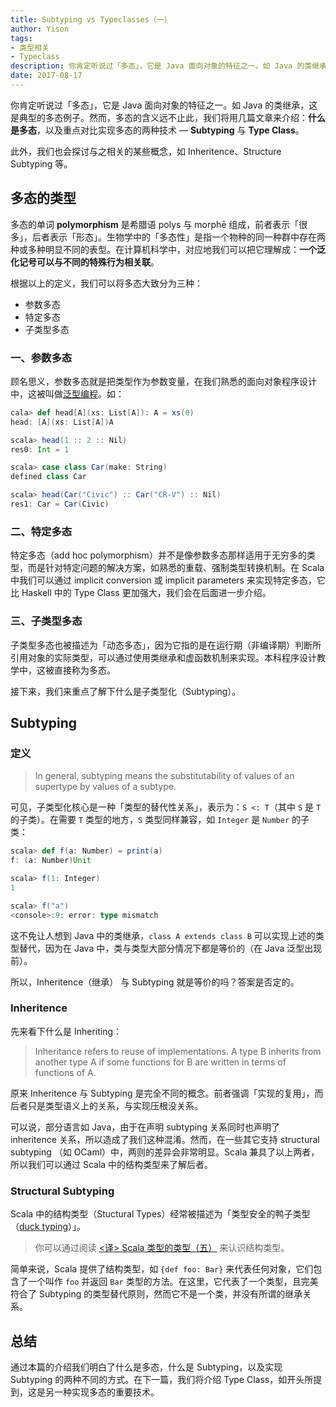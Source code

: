 ```yaml
---
title: Subtyping vs Typeclasses（一）
author: Yison
tags: 
- 类型相关
- Typeclass
description: 你肯定听说过「多态」，它是 Java 面向对象的特征之一。如 Java 的类继承，这是一个典型的多态例子。然而，多态的含义远不止此，我们将通过几篇文章来进一步介绍：什么是多态、实现多态的技术，以及不同技术的比较。
date: 2017-08-17
---
```


你肯定听说过「多态」，它是 Java 面向对象的特征之一。如 Java 的类继承，这是典型的多态例子。然而，多态的含义远不止此，我们将用几篇文章来介绍：**什么是多态**，以及重点对比实现多态的两种技术 — **Subtyping** 与 **Type Class**。

此外，我们也会探讨与之相关的某些概念，如 Inheritence、Structure Subtyping 等。

## 多态的类型

多态的单词 **polymorphism** 是希腊语 polys 与 morphē 组成，前者表示「很多」，后者表示「形态」。生物学中的「多态性」是指一个物种的同一种群中存在两种或多种明显不同的表型。在计算机科学中，对应地我们可以把它理解成：**一个泛化记号可以与不同的特殊行为相关联**。

根据以上的定义，我们可以将多态大致分为三种：

- 参数多态
- 特定多态
- 子类型多态

### 一、参数多态

顾名思义，参数多态就是把类型作为参数变量，在我们熟悉的面向对象程序设计中，这被叫做[泛型编程](https://zh.wikipedia.org/wiki/%E6%B3%9B%E5%9E%8B%E7%BC%96%E7%A8%8B)。如：

```scala
cala> def head[A](xs: List[A]): A = xs(0)
head: [A](xs: List[A])A

scala> head(1 :: 2 :: Nil)
res0: Int = 1

scala> case class Car(make: String)
defined class Car

scala> head(Car("Civic") :: Car("CR-V") :: Nil)
res1: Car = Car(Civic)

```

### 二、特定多态

特定多态（add hoc polymorphism）并不是像参数多态那样适用于无穷多的类型，而是针对特定问题的解决方案，如熟悉的重载、强制类型转换机制。在 Scala 中我们可以通过 implicit conversion 或 implicit parameters 来实现特定多态，它比 Haskell 中的 Type Class 更加强大，我们会在后面进一步介绍。

### 三、子类型多态

子类型多态也被描述为「动态多态」，因为它指的是在运行期（非编译期）判断所引用对象的实际类型，可以通过使用类继承和虚函数机制来实现。本科程序设计教学中，这被直接称为多态。

接下来，我们来重点了解下什么是子类型化（Subtyping）。

## Subtyping

### 定义
> In general, subtyping means the substitutability of values of an supertype by values of a subtype. 

可见，子类型化核心是一种「类型的替代性关系」，表示为：`S <: T`（其中 `S` 是 `T` 的子类）。在需要 `T` 类型的地方，`S` 类型同样兼容，如 `Integer` 是 `Number` 的子类：
```scala
scala> def f(a: Number) = print(a)
f: (a: Number)Unit

scala> f(1: Integer)
1

scala> f("a")
<console>:9: error: type mismatch
```

这不免让人想到 Java 中的类继承，`class A extends class B` 可以实现上述的类型替代，因为在 Java 中，类与类型大部分情况下都是等价的（在 Java 泛型出现前）。

所以，Inheritence（继承） 与 Subtyping 就是等价的吗？答案是否定的。

### Inheritence

先来看下什么是 Inheriting：
> Inheritance refers to reuse of implementations. A type B inherits from another type A if some functions for B are written in terms of functions of A.

原来 Inheritence 与 Subtyping 是完全不同的概念。前者强调「实现的复用」，而后者只是类型语义上的关系，与实现压根没关系。

可以说，部分语言如 Java，由于在声明 subtyping 关系同时也声明了 inheritence 关系，所以造成了我们这种混淆。然而，在一些其它支持 structural subtyping （如 OCaml）中，两则的差异会非常明显。Scala 兼具了以上两者，所以我们可以通过 Scala 中的结构类型来了解后者。

### Structural Subtyping

Scala 中的结构类型（Stuctural Types）经常被描述为「类型安全的鸭子类型（[duck typing](https://en.wikipedia.org/wiki/Duck_typing)）」。

> 你可以通过阅读 [<译> Scala 类型的类型（五）](https://scala.cool/2017/07/scala-types-of-types-part-5/#21-结构类型) 来认识结构类型。

简单来说，Scala 提供了结构类型，如 `{def foo: Bar}` 来代表任何对象，它们包含了一个叫作 `foo` 并返回 `Bar` 类型的方法。在这里，它代表了一个类型，且完美符合了 Subtyping 的类型替代原则，然而它不是一个类，并没有所谓的继承关系。


## 总结
通过本篇的介绍我们明白了什么是多态，什么是 Subtyping，以及实现 Subtyping 的两种不同的方式。在下一篇，我们将介绍 Type Class，如开头所提到，这是另一种实现多态的重要技术。